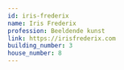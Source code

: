 ```yaml
---
id: iris-frederix
name: Iris Frederix
profession: Beeldende kunst
link: https://irisfrederix.com
building_number: 3
house_number: 8
---
```

